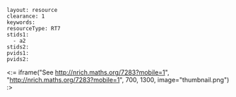 ````
layout: resource
clearance: 1
keywords:
resourceType: RT7
stids1: 
  - a2
stids2:
pvids1:
pvids2:

````

<:= iframe("See http://nrich.maths.org/7283?mobile=1", "http://nrich.maths.org/7283?mobile=1", 700, 1300, image="thumbnail.png") :>

